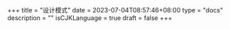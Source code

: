 +++
title = "设计模式"
date = 2023-07-04T08:57:46+08:00
type = "docs"
description = ""
isCJKLanguage = true
draft = false
+++